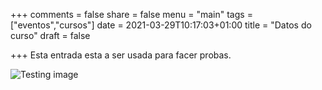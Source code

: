 +++
comments = false
share = false
menu = "main"
tags = ["eventos","cursos"]
date = 2021-03-29T10:17:03+01:00
title = "Datos do curso"
draft = false

+++
Esta entrada esta a ser usada para facer probas.

![Testing image](/content/images/2021/web-application-testing.png)
